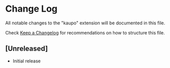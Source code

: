 # Change Log

All notable changes to the "kaupo" extension will be documented in this file.

Check [Keep a Changelog](http://keepachangelog.com/) for recommendations on how to structure this file.

## [Unreleased]

- Initial release
